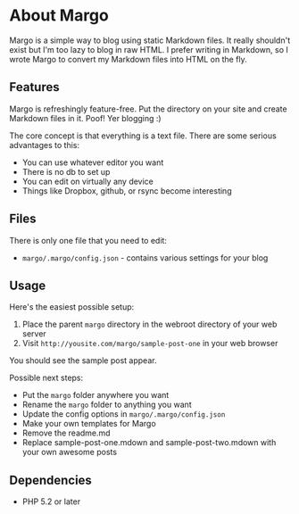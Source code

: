 About Margo
====

Margo is a simple way to blog using static Markdown files. It really shouldn't exist but I'm too lazy to blog in raw HTML. I prefer writing in Markdown, so I wrote Margo to convert my Markdown files into HTML on the fly.

Features
----

Margo is refreshingly feature-free. Put the directory on your site and create Markdown files in it. Poof! Yer blogging :) 

The core concept is that everything is a text file. There are some serious advantages to this:

* You can use whatever editor you want
* There is no db to set up
* You can edit on virtually any device
* Things like Dropbox, github, or rsync become interesting

Files
----

There is only one file that you need to edit:

* `margo/.margo/config.json` - contains various settings for your blog

Usage
----

Here's the easiest possible setup:

1. Place the parent `margo` directory in the webroot directory of your web server
1. Visit `http://yousite.com/margo/sample-post-one` in your web browser

You should see the sample post appear.

Possible next steps:

* Put the `margo` folder anywhere you want
* Rename the `margo` folder to anything you want
* Update the config options in `margo/.margo/config.json`
* Make your own templates for Margo
* Remove the readme.md
* Replace sample-post-one.mdown and sample-post-two.mdown with your own awesome posts

Dependencies
----

* PHP 5.2 or later


